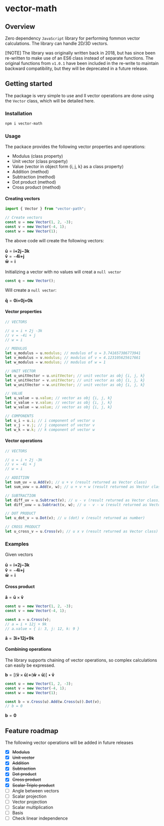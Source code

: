 # vector-math

## Overview

Zero dependency `JavaScript` library for performing fommon vector calculations. The library can handle 2D/3D vectors.

[!NOTE]
The library was originally written back in 2018, but has since been re-written to make use of an ES6 class instead of separate functions. The original functions from `v1.0.1` have been included in the re-write to maintain backward compatibility, but they will be deprecated in a future release.

## Getting started

The package is very simple to use and ll vector operations are done using the `Vector` class, which will be detailed here.

### Installation

```bash
npm i vector-math
```

### Usage

The packace provides the following vector properties and operations:

- Modulus (class property)
- Unit vector (class property)
- Value (vector in object form {i, j, k} as a class property)
- Addition (method)
- Subtraction (method)
- Dot product (method)
- Cross product (method)

#### Creating vectors

```javascript
import { Vector } from "vector-path";

// Create vectors
const u = new Vector(1, 2, -3);
const v = new Vector(-4, 1);
const w = new Vector(1);
```

The above code will create the following vectors:
<br>
<br>
$\mathbf{\bar{u}}=\mathbf{i}\mathbf{+}\mathbf{2j}\mathbf{-}\mathbf{3k}$
<br>
$\mathbf{\bar{v}}=-\mathbf{4i}\mathbf{+}\mathbf{j}$
<br>
$\mathbf{\bar{w}}=\mathbf{i}$
<br>
<br>
Initializing a vector with no values will creat a `null vector`
<br>

```javascript
const q = new Vector();
```

Will create a `null vector`:
<br>
<br>
$\mathbf{\bar{q}}=\mathbf{0i}\mathbf{+}\mathbf{0j}\mathbf{+}\mathbf{0k}$
<br>

#### Vector properties

```javascript
// VECTORS

// u = i + 2j -3k
// v = -4i + j
// w = i

// MODULUS
let u_modulus = u.modulus; // modulus of u = 3.741657386773941
let v_modulus = v.modulus; // modulus of v = 4.123105625617661
let w_modulus = w.modulus; // modulus of w = 1

// UNIT VECTOR
let u_unitVector = u.unitVector; // unit vector as obj {i, j, k}
let v_unitVector = v.unitVector; // unit vector as obj {i, j, k}
let w_unitVector = w.unitVector; // unit vector as obj {i, j, k}

// VALUE
let u_value = u.value; // vector as obj {i, j, k}
let v_value = v.value; // vector as obj {i, j, k}
let w_value = w.value; // vector as obj {i, j, k}

// COMPONENTS
let u_i = u.i; // i component of vector u
let v_j = v.j; // j component of vector v
let w_k = w.k; // k component of vector w
```

#### Vector operations

```javascript
// VECTORS

// u = i + 2j -3k
// v = -4i + j
// w = i

// ADDITION
let sum_uv = u.Add(v); // u + v (result returned as Vector class)
let sum_uvw = u.Add(v, w); // u + v + w (result returned as Vector class)

// SUBTRACTION
let diff_uv = u.Subtract(v); // u - v (result returned as Vector class)
let diff_uvw = u.Subtract(v, w); // u - v - w (result returned as Vector class)

// DOT PRODUCT
let u_dot_v = u.Dot(v); // u (dot) v (result returned as number)

// CROSS PRODUCT
let u_cross_v = u.Cross(v); // u x v (result returned as Vector class)
```

### Examples

Given vectors
<br>
<br>
$\mathbf{\bar{u}}=\mathbf{i}\mathbf{+}\mathbf{2j}\mathbf{-}\mathbf{3k}$
<br>
$\mathbf{\bar{v}}=-\mathbf{4i}\mathbf{+}\mathbf{j}$
<br>
$\mathbf{\bar{w}}=\mathbf{i}$
<br>

#### Cross product

$\mathbf{\bar{a}}=\mathbf{\bar{u}}\times\mathbf{\bar{v}}$

```javascript
const u = new Vector(1, 2, -3);
const v = new Vector(-4, 1);

const a = u.Cross(v);
// a = i + 12j + 9k
// a.value = { i: 3, j: 12, k: 9 }
```

$\mathbf{\bar{a}}=\mathbf{3i}\mathbf{+}\mathbf{12j}\mathbf{+}\mathbf{9k}$

#### Combining operations

The library supports chaining of vector operations, so complex calculations can easily be expressed.

$\mathbf{b}=[(\mathbf{\bar{v}}\times\mathbf{\bar{u}})\mathbf{+}(\mathbf{\bar{w}}\times\mathbf{\bar{u}})]\bullet\mathbf{\bar{v}}$

```javascript
const u = new Vector(1, 2, -3);
const v = new Vector(-4, 1);
const w = new Vector(1);

const b = v.Cross(u).Add(w.Cross(u)).Dot(v);
// b = 0
```

$\mathbf{b}=\mathbf{0}$

## Feature roadmap

The following vector operations will be added in future releases

- [x] ~~Modulus~~
- [x] ~~Unit vector~~
- [x] ~~Addition~~
- [x] ~~Subtraction~~
- [x] ~~Dot product~~
- [x] ~~Cross product~~
- [x] ~~Scalar Triple product~~
- [ ] Angle between vectors
- [ ] Scalar projection
- [ ] Vector projection
- [ ] Scalar multiplication
- [ ] Basis
- [ ] Check linear independence
